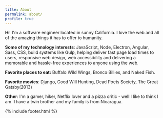 ```yaml
---
title: About
permalink: about/
profile: true
---
```


Hi! I'm a software engineer located in sunny California. I love the web and all of the amazing things
it has to offer to humanity.

**Some of my technology interests**:
JavaScript, Node, Electron, Angular, Sass, CSS, build systems like Gulp, helping deliver fast page load times to users, responsive web design, web accessibility and delivering a memorable and hassle-free experiences to anyone using the web.

**Favorite places to eat:**
Buffalo Wild Wings, Bronco Billies, and Naked Fish.

**Favorite movies**: Django, Good Will Hunting, Dead Poets Society, The Great Gatsby(2013)

**Other**:
I'm a gamer, hiker, Netflix lover and a pizza critic - well I like to think I am. I have a twin brother and my family is from Nicaragua. 


{% include footer.html %}

